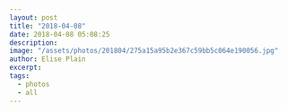 ```yaml
---
layout: post
title: "2018-04-08"
date: 2018-04-08 05:08:25
description: 
image: "/assets/photos/201804/275a15a95b2e367c59bb5c064e190056.jpg"
author: Elise Plain
excerpt: 
tags: 
  - photos
  - all
---
```



<p></p>
